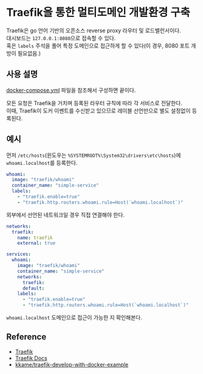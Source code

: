 # Traefik을 통한 멀티도메인 개발환경 구축

Traefik은 go 언어 기반의 오픈소스 reverse proxy 라우터 및 로드밸런서이다.  
대시보드는 `127.0.0.1:8080`으로 접속할 수 있다.  
혹은 `labels` 주석을 풀어 특정 도메인으로 접근하게 할 수 있다(이 경우, 8080 포트 개방이 필요없음.) 

## 사용 설명

[docker-compose.yml](./docker-compose.yml) 파일을 참조해서 구성하면 끝이다.

모든 요청은 Traefik을 거치며 등록된 라우터 규칙에 따라 각 서비스로 전달한다.  
이때, Traefik이 도커 이벤트를 수신받고 있으므로 레이블 선언만으로 별도 설정없이 등록된다.

## 예시

먼저 `/etc/hosts`(윈도우는 `%SYSTEMROOT%\System32\drivers\etc\hosts`)에 `whoami.localhost`를 등록한다.

```yaml
whoami:
  image: "traefik/whoami"
  container_name: "simple-service"
  labels:
    - "traefik.enable=true"
    - "traefik.http.routers.whoami.rule=Host(`whoami.localhost`)"
```

외부에서 선언된 네트워크일 경우 직접 연결해야 한다.

```yaml
networks:
  traefik:
    name: traefik
    external: true

services:
  whoami:
    image: "traefik/whoami"
    container_name: "simple-service"
    networks:
      traefik:
      default:
    labels:
      - "traefik.enable=true"
      - "traefik.http.routers.whoami.rule=Host(`whoami.localhost`)"
```

`whoami.localhost` 도메인으로 접근이 가능한 지 확인해본다.

## Reference
- [Traefik](https://traefik.io/)
- [Traefik Docs](https://doc.traefik.io/traefik/)
- [kkame/traefik-develop-with-docker-example](https://github.com/kkame/traefik-develop-with-docker-example)
